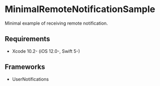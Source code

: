 # MinimalRemoteNotificationSample
Minimal example of receiving remote notification.

## Requirements
- Xcode 10.2- (iOS 12.0-, Swift 5-)

## Frameworks
- UserNotifications
